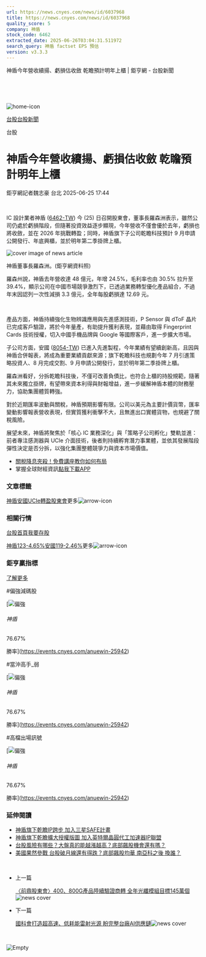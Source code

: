 ```yaml
---
url: https://news.cnyes.com/news/id/6037968
title: https://news.cnyes.com/news/id/6037968
quality_score: 5
company: 神盾
stock_code: 6462
extracted_date: 2025-06-26T03:04:31.511972
search_query: 神盾 factset EPS 預估
version: v3.3.3
---
```


神盾今年營收續揚、虧損估收斂 乾瞻預計明年上櫃 | 鉅亨網 - 台股新聞

‌

‌

![home-icon](/assets/icons/breadCrumb/symbol-icon-home.svg)

[台股](/news/cat/tw_stock)[台股新聞](/news/cat/tw_stock_news)

台股

# 神盾今年營收續揚、虧損估收斂 乾瞻預計明年上櫃

鉅亨網記者魏志豪 台北 2025-06-25 17:44

‌

IC 設計業者神盾 ([6462-TW](https://www.cnyes.com/twstock/6462)) 今 (25) 日召開股東會，董事長羅森洲表示，雖然公司仍處於虧損階段，但隨著投資效益逐步顯現，今年營收不僅會優於去年，虧損也將收斂，並在 2026 年挑戰轉盈；同時，神盾旗下子公司乾瞻科技預計 9 月申請公開發行、年底興櫃，並於明年第二季掛牌上櫃。

![cover image of news article](/_next/image?url=https%3A%2F%2Fcimg.cnyes.cool%2Fprod%2Fnews%2F6037968%2Fl%2Fe4fcb0ee6f2c4c00ff0f95b248d707b7.jpg&w=3840&q=75)

神盾董事長羅森洲。(鉅亨網資料照)

羅森州說，神盾去年營收達 48 億元，年增 24.5%，毛利率也由 30.5% 拉升至 39.4%，顯示公司在中國市場競爭激烈下，已透過業務轉型優化產品組合，不過年末因認列一次性減損 3.3 億元，全年每股虧損達 12.69 元。

‌

產品方面，神盾持續強化生物辨識應用與先進感測技術，P Sensor 與 dToF 晶片已完成客戶驗證，將於今年量產，有助提升獲利表現，並藉由取得 Fingerprint Cards 技術授權，切入中國手機品牌與 Google 等國際客戶，進一步擴大市場。

子公司方面，安國 ([8054-TW](https://www.cnyes.com/twstock/8054)) 已進入先進製程，今年業績有望續創新高，且因與神盾合併報表，將成為重要業績貢獻來源；旗下乾瞻科技也規劃今年 7 月引進策略投資人、8 月完成交割、9 月申請公開發行，並於明年第二季掛牌上櫃。

羅森洲看好，分拆乾瞻科技後，不僅可改善負債比，也符合上櫃的持股規範，隨著其未來獨立掛牌，有望帶來資本利得與財報增益，進一步緩解神盾本體的財務壓力，協助集團體質轉強。

對於近期匯率波動與關稅，神盾預期影響有限。公司以美元為主要計價貨幣，匯率變動影響報表營收表現，但實質獲利衝擊不大，且無進出口實體貨物，也規避了關稅風險。

展望未來，神盾將聚焦於「核心 IC 業務深化」與「策略子公司孵化」雙軌並進：前者專注感測器與 UCIe 介面技術，後者則持續孵育潛力事業體，並依其發展階段彈性決定是否分拆，以強化集團整體競爭力與資本市場價值。

* [關稅降息夾殺！免費講座教你如何布局](https://www.rsc.com.tw/Cnyes_RSC/SeminarBooking2025InvestmentOutlook.aspx?utm_source=anue&utm_medium=usstocks_end)
* 掌握全球財經資訊[點我下載APP](http://www.cnyes.com/app/?utm_source=mweb&utm_medium=HamMenuBanner&utm_campaign=fixed&utm_content=entr)

### 文章標籤

[神盾](https://news.cnyes.com/tag/神盾 "神盾")[安國](https://news.cnyes.com/tag/安國 "安國")[UCIe](https://news.cnyes.com/tag/UCIe "UCIe")[轉盈](https://news.cnyes.com/tag/轉盈 "轉盈")[股東會](https://news.cnyes.com/tag/股東會 "股東會")更多![arrow-icon](/assets/icons/arrows/arrow-down.svg)

### 相關行情

[台股首頁](https://www.cnyes.com/twstock)[我要存股](https://supr.link/8OHaU)

[神盾123-4.65%](https://www.cnyes.com/twstock/6462)[安國119-2.46%](https://www.cnyes.com/twstock/8054)更多![arrow-icon](/assets/icons/arrows/arrow-down.svg)

### 鉅亨贏指標

[了解更多](https://events.cnyes.com/anuewin-25942)

#偏強減碼股

[![偏強](/assets/icons/win-indicator/long.svg)

###### 神盾

76.67%

勝率](https://events.cnyes.com/anuewin-25942)

#當沖高手\_弱

[![偏強](/assets/icons/win-indicator/long.svg)

###### 神盾

76.67%

勝率](https://events.cnyes.com/anuewin-25942)

#高檔出場訊號

[![偏強](/assets/icons/win-indicator/long.svg)

###### 神盾

76.67%

勝率](https://events.cnyes.com/anuewin-25942)

### 延伸閱讀

* [神盾旗下乾瞻IP跨步 加入三星SAFE計畫](/news/id/5981539)
* [神盾旗下乾瞻擴大授權版圖 加入英特爾晶圓代工加速器IP聯盟](/news/id/5898802)
* [台股風險有哪些？大盤真的能越漲越高？底部飆股機會還有嗎？](/news/id/6037976)
* [美國果然參戰 台股破月線還有得跌？底部飆股均華 南亞科之後 換誰？](/news/id/6034293)

‌

* 上一篇

  [〈前鼎股東會〉400、800G產品陸續驗證商轉 全年光纖模組目標145萬個](/news/id/6038420)![news cover](https://cimg.cnyes.cool/prod/news/6038420/m/536de2fc9f304d3e92962d63a8d97e4c.jpg)
* 下一篇

  [國科會打造超高速、低耗能雷射光源 盼完整台廠AI供應鏈](/news/id/6036579)![news cover](https://cimg.cnyes.cool/prod/news/6036579/m/526aa337cc2427ffd0a24e21f77aa97f.jpg)

‌

![Empty](/assets/icons/skeleton/empty-image.svg)

‌